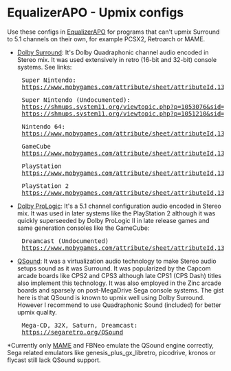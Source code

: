# EqualizerAPO - Upmix configs

Use these configs in [EqualizerAPO](https://sourceforge.net/projects/equalizerapo/) for programs that can't upmix Surround to 5.1 channels on their own, for example PCSX2, Retroarch or MAME.

- [Dolby Surround](https://en.wikipedia.org/wiki/Dolby_Pro_Logic#Dolby_Surround): It's Dolby Quadraphonic channel audio encoded in Stereo mix. It was used extensively in retro (16-bit and 32-bit) console systems. See links:
<pre>
	Super Nintendo:
	<a href="https://www.mobygames.com/attribute/sheet/attributeId,136/p,15/">https://www.mobygames.com/attribute/sheet/attributeId,136/p,15/</a>
</pre>

<pre>
	Super Nintendo (Undocumented):
	<a href="https://shmups.system11.org/viewtopic.php?p=1053076&sid=e679527cce943e38d0b23e1c002939e7#p1053076">https://shmups.system11.org/viewtopic.php?p=1053076&sid=e679527cce943e38d0b23e1c002939e7#p1053076</a>
	<a href="https://shmups.system11.org/viewtopic.php?p=1051210&sid=e679527cce943e38d0b23e1c002939e7#p1051210">https://shmups.system11.org/viewtopic.php?p=1051210&sid=e679527cce943e38d0b23e1c002939e7#p1051210</a>
</pre>

<pre>
	Nintendo 64:
	<a href="https://www.mobygames.com/attribute/sheet/attributeId,136/p,9/">https://www.mobygames.com/attribute/sheet/attributeId,136/p,9/</a>
</pre>

<pre>
	GameCube
	<a href="https://www.mobygames.com/attribute/sheet/attributeId,136/p,14/">https://www.mobygames.com/attribute/sheet/attributeId,136/p,14/</a>
</pre>

<pre>
	PlayStation
	<a href="https://www.mobygames.com/attribute/sheet/attributeId,136/p,6/">https://www.mobygames.com/attribute/sheet/attributeId,136/p,6/</a>
</pre>

<pre>
	PlayStation 2
	<a href="https://www.mobygames.com/attribute/sheet/attributeId,136/offset,0/p,7/so,0a/">https://www.mobygames.com/attribute/sheet/attributeId,136/offset,0/p,7/so,0a/</a>
</pre>



- [Dolby ProLogic](https://en.wikipedia.org/wiki/Dolby_Pro_Logic#Dolby_Pro_Logic): It's a 5.1 channel configuration audio encoded in Stereo mix. It was used in later systems like the PlayStation 2 although it was quickly superseeded by Dolby ProLogic II in late release games and same generation consoles like the GameCube:
<pre>
	Dreamcast (Undocumented)
	<a href="https://www.mobygames.com/attribute/sheet/attributeId,136/p,15/">https://www.mobygames.com/attribute/sheet/attributeId,136/p,15/</a>
</pre>



- [QSound](https://en.wikipedia.org/wiki/QSound): It was a virtualization audio technology to make Stereo audio setups sound as it was Surround. It was popularized by the Capcom arcade boards like CPS2 and CPS3 although late CPS1 (CPS Dash) titles also implement this technology. It was also employed in the Zinc arcade boards and sparsely on post-MegaDrive Sega console systems. The gist here is that QSound is known to upmix well using Dolby Surround. However I recommend to use Quadraphonic Sound (included) for better upmix quality.
<pre>
	Mega-CD, 32X, Saturn, Dreamcast:
	<a href="https://segaretro.org/QSound">https://segaretro.org/QSound</a>
</pre>

*Currently only [MAME](https://github.com/vgmrips/vgmplay/issues/51#issuecomment-459873091) and FBNeo emulate the QSound engine correctly, Sega related emulators like genesis_plus_gx_libretro, picodrive, kronos or flycast still lack QSound support.



